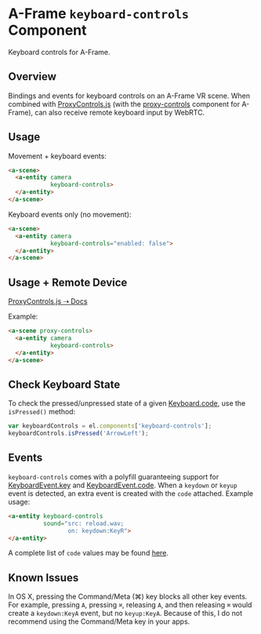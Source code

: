 # A-Frame `keyboard-controls` Component

Keyboard controls for A-Frame.

## Overview

Bindings and events for keyboard controls on an A-Frame VR scene. When combined with [ProxyControls.js](https://proxy-controls.donmccurdy.com) (with the [proxy-controls](https://github.com/donmccurdy/aframe-proxy-controls) component for A-Frame), can also receive remote keyboard input by WebRTC.

## Usage

Movement + keyboard events:

```html
<a-scene>
  <a-entity camera
            keyboard-controls>
  </a-entity>
</a-scene>
```

Keyboard events only (no movement):

```html
<a-scene>
  <a-entity camera
            keyboard-controls="enabled: false">
  </a-entity>
</a-scene>
```

## Usage + Remote Device

[ProxyControls.js ⇢ Docs](http://localhost:3000/#/docs#remote-device)

Example:

```html
<a-scene proxy-controls>
  <a-entity camera
            keyboard-controls>
  </a-entity>
</a-scene>
```

## Check Keyboard State

To check the pressed/unpressed state of a given [Keyboard.code](https://w3c.github.io/uievents-code/#code-value-tables), use the `isPressed()` method:

```javascript
var keyboardControls = el.components['keyboard-controls'];
keyboardControls.isPressed('ArrowLeft');
```

## Events

`keyboard-controls` comes with a polyfill guaranteeing support for [KeyboardEvent.key](https://www.w3.org/TR/DOM-Level-3-Events-key/) and [KeyboardEvent.code](https://w3c.github.io/uievents-code/). When a `keydown` or `keyup` event is detected, an extra event is created with the `code` attached. Example usage:

```html
<a-entity keyboard-controls
          sound="src: reload.wav;
                 on: keydown:KeyR">
</a-entity>
```

A complete list of `code` values may be found [here](https://w3c.github.io/uievents-code/#code-value-tables).

## Known Issues

In OS X, pressing the Command/Meta (⌘) key blocks all other key events. For example, pressing `A`, pressing `⌘`, releasing `A`, and then releasing `⌘` would create a `keydown:KeyA` event, but no `keyup:KeyA`. Because of this, I do not recommend using the Command/Meta key in your apps.
